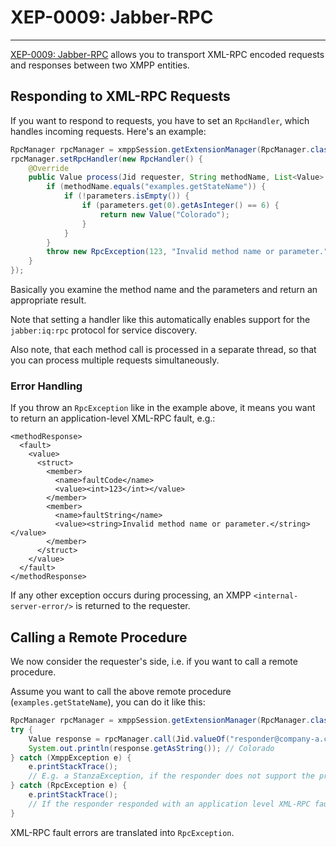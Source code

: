 # XEP-0009: Jabber-RPC
---

[XEP-0009: Jabber-RPC][Jabber-RPC] allows you to transport XML-RPC encoded requests and responses between two XMPP entities.

## Responding to XML-RPC Requests

If you want to respond to requests, you have to set an `RpcHandler`, which handles incoming requests. Here\'s an example:

```java
RpcManager rpcManager = xmppSession.getExtensionManager(RpcManager.class);
rpcManager.setRpcHandler(new RpcHandler() {
    @Override
    public Value process(Jid requester, String methodName, List<Value> parameters) throws RpcException {
        if (methodName.equals("examples.getStateName")) {
            if (!parameters.isEmpty()) {
                if (parameters.get(0).getAsInteger() == 6) {
                    return new Value("Colorado");
                }
            }
        }
        throw new RpcException(123, "Invalid method name or parameter.");
    }
});
```

Basically you examine the method name and the parameters and return an appropriate result.

Note that setting a handler like this automatically enables support for the `jabber:iq:rpc` protocol for service discovery.

Also note, that each method call is processed in a separate thread, so that you can process multiple requests simultaneously.

### Error Handling

If you throw an `RpcException` like in the example above, it means you want to return an application-level XML-RPC fault, e.g.:

```
<methodResponse>
  <fault>
    <value>
      <struct>
        <member>
          <name>faultCode</name>
          <value><int>123</int></value>
        </member>
        <member>
          <name>faultString</name>
          <value><string>Invalid method name or parameter.</string></value>
        </member>
      </struct>
    </value>
  </fault>
</methodResponse>
```

If any other exception occurs during processing, an XMPP `<internal-server-error/>` is returned to the requester.

## Calling a Remote Procedure

We now consider the requester\'s side, i.e. if you want to call a remote procedure.

Assume you want to call the above remote procedure (`examples.getStateName`), you can do it like this:

```java
RpcManager rpcManager = xmppSession.getExtensionManager(RpcManager.class);
try {
    Value response = rpcManager.call(Jid.valueOf("responder@company-a.com/jrpc-server"), "examples.getStateName", new Value(6));
    System.out.println(response.getAsString()); // Colorado
} catch (XmppException e) {
    e.printStackTrace();
    // E.g. a StanzaException, if the responder does not support the protocol or an internal-server-error has occurred.
} catch (RpcException e) {
    e.printStackTrace();
    // If the responder responded with an application level XML-RPC fault.
}
```

XML-RPC fault errors are translated into `RpcException`.

[Jabber-RPC]: http://xmpp.org/extensions/xep-0079.html "XEP-0009: Jabber-RPC"
